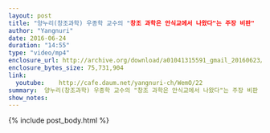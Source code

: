 ```yaml
---
layout: post
title: "양누리(창조과학) 우종학 교수의 "창조 과학은 안식교에서 나왔다"는 주장 비판"
author: "Yangnuri"
date: 2016-06-24
duration: "14:55"
type: "video/mp4"
enclosure_url: http://archive.org/download/a01041315591_gmail_20160623/%EC%9A%B0%EC%A2%85%ED%95%99%20%EA%B5%90%EC%88%98%EC%9D%98%20%EC%B0%BD%EC%A1%B0%20%EA%B3%BC%ED%95%99%EC%9D%80%20%EC%95%88%EC%8B%9D%EA%B5%90%EC%97%90%EC%84%9C%20%EB%82%98%EC%99%94%EB%8B%A4%EB%8A%94%20%EC%A3%BC%EC%9E%A5%20%EB%B9%84%ED%8C%90.mp4
enclosure_bytes_size: 75,731,904       
link:
  youtube:    http://cafe.daum.net/yangnuri-ch/WemO/22
summary:  양누리(창조과학) 우종학 교수의 "창조 과학은 안식교에서 나왔다"는 주장 비판
show_notes:
---
```

{% include post_body.html %}
